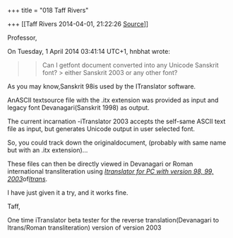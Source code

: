+++
title = "018 Taff Rivers"

+++
[[Taff Rivers	2014-04-01, 21:22:26 [Source](https://groups.google.com/g/samskrita/c/fzOLGvpgqjY)]]



  

Professor,

  

  
On Tuesday, 1 April 2014 03:41:14 UTC+1, hnbhat wrote:

> 
> > 
> > Can I getfont document converted into any Unicode Sanskrit font? > either Sanskrit 2003 or any other font?  
> > 
> > 

  

  

As you may know,Sanskrit 98is used by the ITranslator software.

AnASCII textsource file with the .itx extension was provided as input and legacy font Devanagari(Sanskrit 1998) as output.

The current incarnation -iTranslator 2003 accepts the self-same ASCII text file as input, but generates Unicode output in user selected font.

  

So, you could track down the originaldocument, (probably with same name but with an .itx extension)...

  

These files can then be directly viewed in Devanagari or Roman international transliteration using [*Itranslator for PC with version 98, 99, 2003*](http://www.omkarananda-ashram.org/Sanskrit/Itranslt.html)of[*Itrans*](http://www.aczoom.com/index.html).

I have just given it a try, and it works fine.

  

Taff,

 One time iTranslator beta tester for the reverse translation(Devanagari to Itrans/Roman transliteration) version of version 2003

  



  

